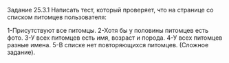 Задание 25.3.1
Написать тест, который проверяет, что на странице со списком питомцев пользователя:

1-Присутствуют все питомцы.
2-Хотя бы у половины питомцев есть фото.
3-У всех питомцев есть имя, возраст и порода.
4-У всех питомцев разные имена.
5-В списке нет повторяющихся питомцев. (Сложное задание).
